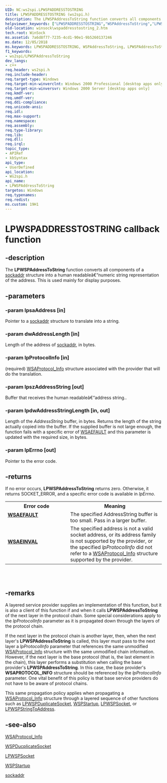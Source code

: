 ```yaml
---
UID: NC:ws2spi.LPWSPADDRESSTOSTRING
title: LPWSPADDRESSTOSTRING (ws2spi.h)
description: The LPWSPAddressToString function converts all components of a sockaddr structure into a human readableâ€“numeric string representation of the address. This is used mainly for display purposes.
helpviewer_keywords: ["LPWSPADDRESSTOSTRING","WSPAddressToString","LPWSPAddressToString function [Winsock]","_win32_wspaddresstostring_2","winsock.wspaddresstostring_2","ws2spi/LPWSPAddressToString"]
old-location: winsock\wspaddresstostring_2.htm
tech.root: WinSock
ms.assetid: 7a6d8f77-7235-4cd1-90e1-9b5260137246
ms.date: 12/05/2018
ms.keywords: LPWSPADDRESSTOSTRING, WSPAddressToString, LPWSPAddressToString function [Winsock], _win32_wspaddresstostring_2, winsock.wspaddresstostring_2, ws2spi/LPWSPAddressToString
f1_keywords:
- ws2spi/LPWSPAddressToString
dev_langs:
- c++
req.header: ws2spi.h
req.include-header: 
req.target-type: Windows
req.target-min-winverclnt: Windows 2000 Professional [desktop apps only]
req.target-min-winversvr: Windows 2000 Server [desktop apps only]
req.kmdf-ver: 
req.umdf-ver: 
req.ddi-compliance: 
req.unicode-ansi: 
req.idl: 
req.max-support: 
req.namespace: 
req.assembly: 
req.type-library: 
req.lib: 
req.dll: 
req.irql: 
topic_type:
- APIRef
- kbSyntax
api_type:
- UserDefined
api_location:
- Ws2spi.h
api_name:
- LPWSPAddressToString
targetos: Windows
req.typenames: 
req.redist: 
ms.custom: 19H1
---
```


# LPWSPADDRESSTOSTRING callback function


## -description


The 
**LPWSPAddressToString** function converts all components of a 
<a href="/windows/desktop/WinSock/sockaddr-2">sockaddr</a> structure into a human readableâ€“numeric string representation of the address. This is used mainly for display purposes.


## -parameters




### -param lpsaAddress [in]

Pointer to a 
<a href="/windows/desktop/WinSock/sockaddr-2">sockaddr</a> structure to translate into a string.


### -param dwAddressLength [in]

Length of the address of <a href="/windows/desktop/WinSock/sockaddr-2">sockaddr</a>, in bytes.


### -param lpProtocolInfo [in]

(required) 
<a href="/windows/win32/api/winsock2/ns-winsock2-wsaprotocol_infoa">WSAProtocol_Info</a> structure associated with the provider that will do the translation.


### -param lpszAddressString [out]

Buffer that receives the human readableâ€“address string..


### -param lpdwAddressStringLength [in, out]

Length of the <i>AddressString</i> buffer, in bytes. Returns the length of the string actually copied into the buffer. If the supplied buffer is not large enough, the function fails with a specific error of 
<a href="/windows/desktop/WinSock/windows-sockets-error-codes-2">WSAEFAULT</a> and this parameter is updated with the required size, in bytes.


### -param lpErrno [out]

Pointer to the error code.


## -returns



If no error occurs, 
**LPWSPAddressToString** returns zero. Otherwise, it returns SOCKET_ERROR, and a specific error code is available in <i>lpErrno</i>.

<table>
<tr>
<th>Error code</th>
<th>Meaning</th>
</tr>
<tr>
<td width="40%">
<dl>
<dt><b><a href="/windows/desktop/WinSock/windows-sockets-error-codes-2">WSAEFAULT</a></b></dl>
</dl>
</td>
<td width="60%">
The specified AddressString buffer is too small. Pass in a larger buffer.

</td>
</tr>
<tr>
<td width="40%">
<dl>
<dt><b><a href="/windows/desktop/WinSock/windows-sockets-error-codes-2">WSAEINVAL</a></b></dl>
</dl>
</td>
<td width="60%">
The specified address is not a valid socket address, or its address family is not supported by the provider, or the specified <i>lpProtocolInfo</i> did not refer to a 
<a href="/windows/win32/api/winsock2/ns-winsock2-wsaprotocol_infoa">WSAProtocol_Info</a> structure supported by the provider.

</td>
</tr>
</table>
 


<div> </div>





## -remarks



A layered service provider supplies an implementation of this function, but it is also a client of this function if and when it calls 
**LPWSPAddressToString** of the next layer in the protocol chain. Some special considerations apply to the <i>lpProtocolInfo</i> parameter as it is propagated down through the layers of the protocol chain.

If the next layer in the protocol chain is another layer, then, when the next layer's 
**LPWSPAddressToString** is called, this layer must pass to the next layer a <i>lpProtocolInfo</i> parameter that references the same unmodified 
<a href="/windows/win32/api/winsock2/ns-winsock2-wsaprotocol_infoa">WSAProtocol_Info</a> structure with the same unmodified chain information. However, if the next layer is the base protocol (that is, the last element in the chain), this layer performs a substitution when calling the base provider's 
**LPWSPAddressToString**. In this case, the base provider's 
**WSAPROTOCOL_INFO** structure should be referenced by the <i>lpProtocolInfo</i> parameter. One vital benefit of this policy is that base service providers do not have to be aware of protocol chains.

This same propagation policy applies when propagating a 
<a href="/windows/win32/api/winsock2/ns-winsock2-wsaprotocol_infoa">WSAProtocol_Info</a> structure through a layered sequence of other functions such as 
[LPWSPDuplicateSocket](nc-ws2spi-lpwspduplicatesocket.md), 
<a href="/windows/win32/api/ws2spi/nf-ws2spi-wspstartup">WSPStartup</a>, 
[LPWSPSocket](nc-ws2spi-lpwspsocket.md), or 
[LPWSPStringToAddress](nc-ws2spi-lpwspstringtoaddress.md).




## -see-also




<a href="/windows/win32/api/winsock2/ns-winsock2-wsaprotocol_infoa">WSAProtocol_Info</a>



<a href="https://docs.microsoft.com/previous-versions/windows/hardware/network/ff566282(v=vs.85)">WSPDucplicateSocket</a>



[LPWSPSocket](nc-ws2spi-lpwspsocket.md)



<a href="/windows/win32/api/ws2spi/nf-ws2spi-wspstartup">WSPStartup</a>



<a href="/windows/desktop/WinSock/sockaddr-2">sockaddr</a>
 

 

